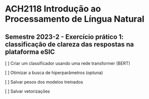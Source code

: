 # ACH2118 Introdução ao Processamento de Língua Natural 
## Semestre 2023-2 - Exercício prático 1: classificação de clareza das respostas na plataforma eSIC

[ ] Criar um classificador usando uma rede transformer (BERT)

[ ] Otimizar a busca de hiperparâmetros (optuna)

[ ] Salvar pesos dos modelos treinados

[ ] Salvar vetorizações